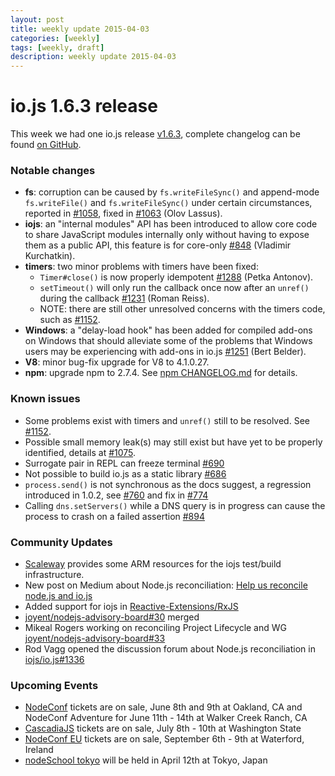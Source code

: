```yaml
---
layout: post
title: weekly update 2015-04-03
categories: [weekly]
tags: [weekly, draft]
description: weekly update 2015-04-03
---
```


# io.js 1.6.3 release
This week we had one io.js release [v1.6.3](https://iojs.org/dist/v1.6.3/), complete changelog can be found [on GitHub](https://github.com/iojs/io.js/blob/v1.x/CHANGELOG.md).

### Notable changes

* **fs**: corruption can be caused by `fs.writeFileSync()` and append-mode `fs.writeFile()` and `fs.writeFileSync()` under certain circumstances, reported in [#1058](https://github.com/iojs/io.js/issues/1058), fixed in [#1063](https://github.com/iojs/io.js/pull/1063) (Olov Lassus).
* **iojs**: an "internal modules" API has been introduced to allow core code to share JavaScript modules internally only without having to expose them as a public API, this feature is for core-only [#848](https://github.com/iojs/io.js/pull/848) (Vladimir Kurchatkin).
* **timers**: two minor problems with timers have been fixed:
  - `Timer#close()` is now properly idempotent [#1288](https://github.com/iojs/io.js/issues/1288) (Petka Antonov).
  - `setTimeout()` will only run the callback once now after an `unref()` during the callback [#1231](https://github.com/iojs/io.js/pull/1231) (Roman Reiss).
  - NOTE: there are still other unresolved concerns with the timers code, such as [#1152](https://github.com/iojs/io.js/pull/1152).
* **Windows**: a "delay-load hook" has been added for compiled add-ons on Windows that should alleviate some of the problems that Windows users may be experiencing with add-ons in io.js [#1251](https://github.com/iojs/io.js/pull/1251) (Bert Belder).
* **V8**: minor bug-fix upgrade for V8 to 4.1.0.27.
* **npm**: upgrade npm to 2.7.4. See [npm CHANGELOG.md](https://github.com/npm/npm/blob/master/CHANGELOG.md#v274-2015-03-20) for details.

### Known issues

* Some problems exist with timers and `unref()` still to be resolved. See [#1152](https://github.com/iojs/io.js/pull/1152).
* Possible small memory leak(s) may still exist but have yet to be properly identified, details at [#1075](https://github.com/iojs/io.js/issues/1075).
* Surrogate pair in REPL can freeze terminal [#690](https://github.com/iojs/io.js/issues/690)
* Not possible to build io.js as a static library [#686](https://github.com/iojs/io.js/issues/686)
* `process.send()` is not synchronous as the docs suggest, a regression introduced in 1.0.2, see [#760](https://github.com/iojs/io.js/issues/760) and fix in [#774](https://github.com/iojs/io.js/issues/774)
* Calling `dns.setServers()` while a DNS query is in progress can cause the process to crash on a failed assertion [#894](https://github.com/iojs/io.js/issues/894)

### Community Updates

* [Scaleway](https://www.scaleway.com/) provides some ARM resources for the iojs test/build infrastructure.
* New post on Medium about Node.js reconciliation: [Help us reconcile node.js and io.js](https://medium.com/node-js-javascript/help-us-reconcile-node-js-and-io-js-c060a9ec1bd4)
* Added support for iojs in [Reactive-Extensions/RxJS](https://travis-ci.org/Reactive-Extensions/RxJS/builds/56671837)
* [joyent/nodejs-advisory-board#30](https://github.com/joyent/nodejs-advisory-board/pull/30) merged
* Mikeal Rogers working on reconciling Project Lifecycle and WG [joyent/nodejs-advisory-board#33](https://github.com/joyent/nodejs-advisory-board/pull/33)
* Rod Vagg opened the discussion forum about Node.js reconciliation in [iojs/io.js#1336](https://github.com/iojs/io.js/issues/1336)

### Upcoming Events

* [NodeConf](http://nodeconf.com/) tickets are on sale, June 8th and 9th at Oakland, CA and NodeConf Adventure for June 11th - 14th at Walker Creek Ranch, CA
* [CascadiaJS](http://2015.cascadiajs.com/) tickets are on sale, July 8th - 10th at Washington State
* [NodeConf EU](http://nodeconf.eu/) tickets are on sale, September 6th - 9th at Waterford, Ireland
* [nodeSchool tokyo](http://nodejs.connpass.com/event/13182/) will be held in April 12th at Tokyo, Japan
